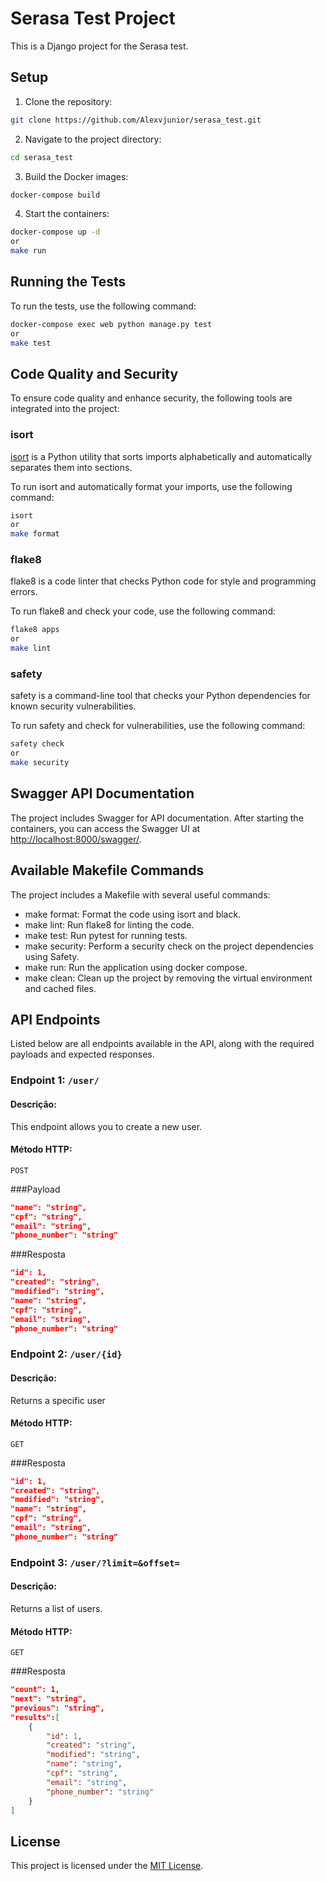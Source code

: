 # Serasa Test Project

This is a Django project for the Serasa test.

## **Setup**

1. Clone the repository:
```bash
git clone https://github.com/Alexvjunior/serasa_test.git
```

2. Navigate to the project directory:
```bash
cd serasa_test
```

3. Build the Docker images:
```bash
docker-compose build
```

4. Start the containers:
```bash
docker-compose up -d
or
make run  
```


## **Running the Tests**

To run the tests, use the following command:
```bash
docker-compose exec web python manage.py test 
or
make test
```


## **Code Quality and Security**

To ensure code quality and enhance security, the following tools are integrated into the project:

### isort

[isort](https://pycqa.github.io/isort/) is a Python utility that sorts imports alphabetically and automatically separates them into sections.

To run isort and automatically format your imports, use the following command:

```bash
isort 
or
make format
```


### flake8

flake8 is a code linter that checks Python code for style and programming errors.

To run flake8 and check your code, use the following command:
```bash
flake8 apps
or 
make lint
```

### safety

safety is a command-line tool that checks your Python dependencies for known security vulnerabilities.

To run safety and check for vulnerabilities, use the following command:
```bash
safety check
or
make security
```


## **Swagger API Documentation**

The project includes Swagger for API documentation. After starting the containers, you can access the Swagger UI at [http://localhost:8000/swagger/](http://localhost:8000/swagger/).

## **Available Makefile Commands**
The project includes a Makefile with several useful commands:

- make format: Format the code using isort and black.
- make lint: Run flake8 for linting the code.
- make test: Run pytest for running tests.
- make security: Perform a security check on the project dependencies using Safety.
- make run: Run the application using docker compose.
- make clean: Clean up the project by removing the virtual environment and cached files.


## **API Endpoints**
Listed below are all endpoints available in the API, along with the required payloads and expected responses.

### Endpoint 1: `/user/`
#### Descrição:
This endpoint allows you to create a new user.
#### Método HTTP:
`POST`

###Payload
```json
"name": "string",
"cpf": "string",
"email": "string",
"phone_number": "string"
```

###Resposta
```json
"id": 1,
"created": "string",
"modified": "string",
"name": "string",
"cpf": "string",
"email": "string",
"phone_number": "string"
```

### Endpoint 2: `/user/{id}`
#### Descrição:
Returns a specific user
#### Método HTTP:
`GET`

###Resposta
```json
"id": 1,
"created": "string",
"modified": "string",
"name": "string",
"cpf": "string",
"email": "string",
"phone_number": "string"
```

### Endpoint 3: `/user/?limit=&offset=`
#### Descrição:
Returns a list of users.
#### Método HTTP:
`GET`

###Resposta
```json
"count": 1,
"next": "string",
"previous": "string",
"results":[
    {
        "id": 1,
        "created": "string",
        "modified": "string",
        "name": "string",
        "cpf": "string",
        "email": "string",
        "phone_number": "string"
    }
]
```


## **License**

This project is licensed under the [MIT License](LICENSE).